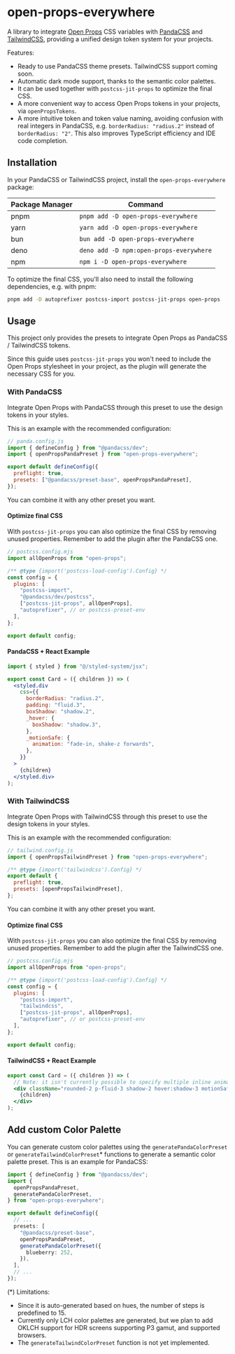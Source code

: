 # open-props-everywhere

A library to integrate [Open Props](https://open-props.style) CSS variables with [PandaCSS](https://panda-css.com/)
and [TailwindCSS](https://tailwindcss.com/), providing a unified design token system for your projects.

Features:

- Ready to use PandaCSS theme presets. TailwindCSS support coming soon.
- Automatic dark mode support, thanks to the semantic color palettes.
- It can be used together with `postcss-jit-props` to optimize the final CSS.
- A more convenient way to access Open Props tokens in your projects, via `openPropsTokens`.
- A more intuitive token and token value naming, avoiding confusion with real integers
  in PandaCSS, e.g. `borderRadius: "radius.2"` instead of `borderRadius: "2"`. This also improves TypeScript efficiency
  and IDE code completion.

## Installation

In your PandaCSS or TailwindCSS project, install the `open-props-everywhere` package:

| Package Manager | Command                                 |
| --------------- | --------------------------------------- |
| pnpm            | `pnpm add -D open-props-everywhere`     |
| yarn            | `yarn add -D open-props-everywhere`     |
| bun             | `bun add -D open-props-everywhere`      |
| deno            | `deno add -D npm:open-props-everywhere` |
| npm             | `npm i -D open-props-everywhere`        |

To optimize the final CSS, you'll also need to install the following dependencies, e.g. with pnpm:

```sh
pnpm add -D autoprefixer postcss-import postcss-jit-props open-props
```

## Usage

This project only provides the presets to integrate Open Props as PandaCSS / TailwindCSS tokens.

Since this guide uses `postcss-jit-props` you won't need to include the Open Props stylesheet in your project, as
the plugin will generate the necessary CSS for you.

### With PandaCSS

Integrate Open Props with PandaCSS through this preset to use the design tokens in your styles.

This is an example with the recommended configuration:

```js
// panda.config.js
import { defineConfig } from "@pandacss/dev";
import { openPropsPandaPreset } from "open-props-everywhere";

export default defineConfig({
  preflight: true,
  presets: ["@pandacss/preset-base", openPropsPandaPreset],
});
```

You can combine it with any other preset you want.

#### Optimize final CSS

With `postcss-jit-props` you can also optimize the final CSS by removing unused properties.
Remember to add the plugin after the PandaCSS one.

```js
// postcss.config.mjs
import allOpenProps from "open-props";

/** @type {import('postcss-load-config').Config} */
const config = {
  plugins: [
    "postcss-import",
    "@pandacss/dev/postcss",
    ["postcss-jit-props", allOpenProps],
    "autoprefixer", // or postcss-preset-env
  ],
};

export default config;
```

#### PandaCSS + React Example

```jsx
import { styled } from "@/styled-system/jsx";

export const Card = ({ children }) => (
  <styled.div
    css={{
      borderRadius: "radius.2",
      padding: "fluid.3",
      boxShadow: "shadow.2",
      _hover: {
        boxShadow: "shadow.3",
      },
      _motionSafe: {
        animation: "fade-in, shake-z forwards",
      },
    }}
  >
    {children}
  </styled.div>
);
```

### With TailwindCSS

Integrate Open Props with TailwindCSS through this preset to use the design tokens in your styles.

This is an example with the recommended configuration:

```js
// tailwind.config.js
import { openPropsTailwindPreset } from "open-props-everywhere";

/** @type {import('tailwindcss').Config} */
export default {
  preflight: true,
  presets: [openPropsTailwindPreset],
};
```

You can combine it with any other preset you want.

#### Optimize final CSS

With `postcss-jit-props` you can also optimize the final CSS by removing unused properties.
Remember to add the plugin after the TailwindCSS one.

```js
// postcss.config.mjs
import allOpenProps from "open-props";

/** @type {import('postcss-load-config').Config} */
const config = {
  plugins: [
    "postcss-import",
    "tailwindcss",
    ["postcss-jit-props", allOpenProps],
    "autoprefixer", // or postcss-preset-env
  ],
};

export default config;
```

#### TailwindCSS + React Example

```jsx
export const Card = ({ children }) => (
  // Note: it isn't currently possible to specify multiple inline animations in TailwindCSS, like in the PandaCSS example
  <div className="rounded-2 p-fluid-3 shadow-2 hover:shadow-3 motionSafe:fade-in">
    {children}
  </div>
);
```

## Add custom Color Palette

You can generate custom color palettes using the `generatePandaColorPreset` or `generateTailwindColorPreset`\*
functions to generate a semantic color palette preset. This is an example for PandaCSS:

```ts
import { defineConfig } from "@pandacss/dev";
import {
  openPropsPandaPreset,
  generatePandaColorPreset,
} from "open-props-everywhere";

export default defineConfig({
  // ...
  presets: [
    "@pandacss/preset-base",
    openPropsPandaPreset,
    generatePandaColorPreset({
      blueberry: 252,
    }),
  ],
  // ...
});
```

(\*) Limitations:

- Since it is auto-generated based on hues, the number of steps is predefined to 15.
- Currently only LCH color palettes are generated, but we plan to add OKLCH support for HDR screens supporting P3 gamut,
  and supported browsers.
- The `generateTailwindColorPreset` function is not yet implemented.

